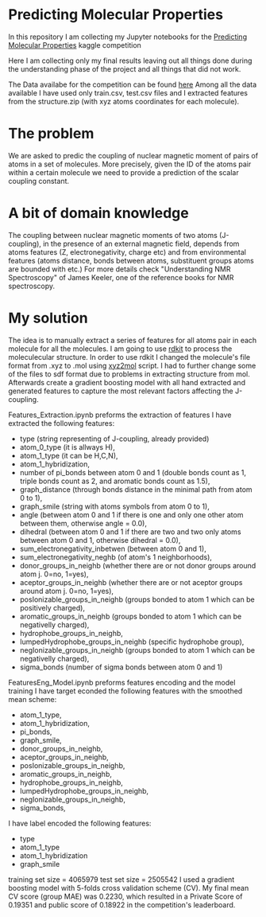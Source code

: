 # Predicting Molecular Properties
In this repository I am collecting my Jupyter notebooks for the [Predicting Molecular Properties](https://www.kaggle.com/c/champs-scalar-coupling) kaggle competition

Here I am collecting only my final results leaving out all things done during the understanding phase of the project and all things that did not work.

The Data availabe for the competition can be found [here](https://www.kaggle.com/c/champs-scalar-coupling/data)
Among all the data available I have used only train.csv, test.csv files and I extracted features from the structure.zip (with xyz atoms coordinates for each molecule).

# The problem
We are asked to predic the coupling of nuclear magnetic moment of pairs of atoms in a set of molecules. More precisely, given the ID of the atoms pair within a certain molecule we need to provide a prediction of the scalar coupling constant.

# A bit of domain knowledge
The coupling between nuclear magnetic moments of two atoms (J-coupling), in the presence of an external magnetic field, depends from atoms features (Z, electronegativity, charge etc) and from environmental features (atoms distance, bonds between atoms, substituent groups atoms are bounded with etc.) For more details check "Understanding NMR Spectroscopy" of James Keeler, one of the reference books for NMR spectroscopy.

# My solution
The idea is to manually extract a series of features for all atoms pair in each molecule for all the molecules. I am going to use [rdkit](https://www.rdkit.org/) to process the moleculecular structure. In order to use rdkit I changed the molecule's file format from .xyz to .mol using [xyz2mol](https://github.com/jensengroup/xyz2mol) script. I had to further change some of the files to sdf format due to problems in extracting structure from mol. Afterwards create a gradient boosting model with all hand extracted and generated features to capture the most relevant factors affecting the J-coupling.

Features_Extraction.ipynb preforms the extraction of features
I have extracted the following features:
- type (string representing of J-coupling, already provided)
- atom_0_type (it is allways H),
- atom_1_type (it can be H,C,N),
- atom_1_hybridization,
- number of pi_bonds between atom 0 and 1 (double bonds count as 1, triple bonds count as 2, and aromatic bonds count as 1.5), 
- graph_distance (through bonds distance in the minimal path from atom 0 to 1),
- graph_smile (string with atoms symbols from atom 0 to 1),
- angle (between atom 0 and 1 if there is one and only one other atom between them, otherwise angle = 0.0),
- dihedral (between atom 0 and 1 if there are two and two only atoms between atom 0 and 1, otherwise dihedral = 0.0),
- sum_electronegativity_inbetwen (between atom 0 and 1),
- sum_electronegativity_neghb (of atom's 1 neighborhoods),
- donor_groups_in_neighb (whether there are or not donor groups around atom j. 0=no, 1=yes),
- aceptor_groups_in_neighb (whether there are or not aceptor groups around atom j. 0=no, 1=yes),
- posIonizable_groups_in_neighb (groups bonded to atom 1 which can be positively charged),
- aromatic_groups_in_neighb (groups bonded to atom 1 which can be negativelly charged),
- hydrophobe_groups_in_neighb,
- lumpedHydrophobe_groups_in_neighb (specific hydrophobe group),
- negIonizable_groups_in_neighb (groups bonded to atom 1 which can be negativelly charged), 
- sigma_bonds (number of sigma bonds between atom 0 and 1)

FeaturesEng_Model.ipynb preforms features encoding and the model training
I have target econded the following features with the smoothed mean scheme:
- atom_1_type, 
- atom_1_hybridization, 
- pi_bonds, 
- graph_smile, 
- donor_groups_in_neighb, 
- aceptor_groups_in_neighb, 
- posIonizable_groups_in_neighb, 
- aromatic_groups_in_neighb, 
- hydrophobe_groups_in_neighb, 
- lumpedHydrophobe_groups_in_neighb, 
- negIonizable_groups_in_neighb, 
- sigma_bonds,

I have label encoded the following features: 
- type 
- atom_1_type 
- atom_1_hybridization 
- graph_smile

training set size = 4065979
test set size = 2505542
I used a gradient boosting model with 5-folds cross validation scheme (CV).
My final mean CV score (group MAE) was 0.2230, which resulted in a Private Score of 0.19351
and public score of 0.18922 in the competition's leaderboard.

